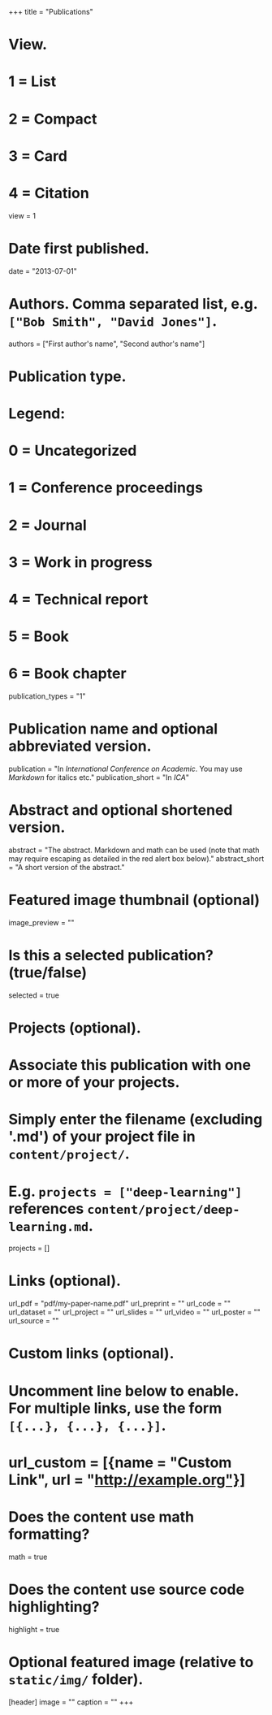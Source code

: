 +++
title = "Publications"

# View.
#   1 = List
#   2 = Compact
#   3 = Card
#   4 = Citation
view = 1


# Date first published.
date = "2013-07-01"

# Authors. Comma separated list, e.g. `["Bob Smith", "David Jones"]`.
authors = ["First author's name", "Second author's name"]

# Publication type.
# Legend:
# 0 = Uncategorized
# 1 = Conference proceedings
# 2 = Journal
# 3 = Work in progress
# 4 = Technical report
# 5 = Book
# 6 = Book chapter
publication_types = "1"

# Publication name and optional abbreviated version.
publication = "In *International Conference on Academic*. You may use *Markdown* for italics etc."
publication_short = "In *ICA*"

# Abstract and optional shortened version.
abstract = "The abstract. Markdown and math can be used (note that math may require escaping as detailed in the red alert box below)."
abstract_short = "A short version of the abstract."

# Featured image thumbnail (optional)
image_preview = ""

# Is this a selected publication? (true/false)
selected = true

# Projects (optional).
#   Associate this publication with one or more of your projects.
#   Simply enter the filename (excluding '.md') of your project file in `content/project/`.
#   E.g. `projects = ["deep-learning"]` references `content/project/deep-learning.md`.
projects = []

# Links (optional).
url_pdf = "pdf/my-paper-name.pdf"
url_preprint = ""
url_code = ""
url_dataset = ""
url_project = ""
url_slides = ""
url_video = ""
url_poster = ""
url_source = ""

# Custom links (optional).
#   Uncomment line below to enable. For multiple links, use the form `[{...}, {...}, {...}]`.
# url_custom = [{name = "Custom Link", url = "http://example.org"}]

# Does the content use math formatting?
math = true

# Does the content use source code highlighting?
highlight = true


# Optional featured image (relative to `static/img/` folder).
[header]
image = ""
caption = ""
+++


